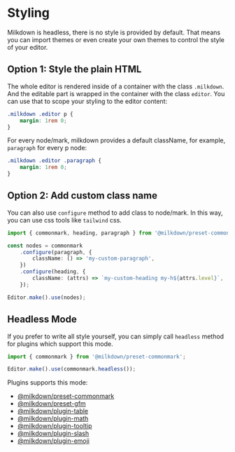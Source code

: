 # Styling

Milkdown is headless, there is no style is provided by default. That means you can import themes or even create your own themes to control the style of your editor.

## Option 1: Style the plain HTML

The whole editor is rendered inside of a container with the class `.milkdown`. And the editable part is wrapped in the container with the class `editor`. You can use that to scope your styling to the editor content:

```css
.milkdown .editor p {
    margin: 1rem 0;
}
```

For every node/mark, milkdown provides a default className, for example, `paragraph` for every p node:

```css
.milkdown .editor .paragraph {
    margin: 1rem 0;
}
```

## Option 2: Add custom class name

You can also use `configure` method to add class to node/mark. In this way, you can use css tools like `tailwind` css.

```typescript
import { commonmark, heading, paragraph } from '@milkdown/preset-commonmark';

const nodes = commonmark
    .configure(paragraph, {
        className: () => 'my-custom-paragraph',
    })
    .configure(heading, {
        className: (attrs) => `my-custom-heading my-h${attrs.level}`,
    });

Editor.make().use(nodes);
```

## Headless Mode

If you prefer to write all style yourself, you can simply call `headless` method for plugins which support this mode.

```typescript
import { commonmark } from '@milkdown/preset-commonmark';

Editor.make().use(commonmark.headless());
```

Plugins supports this mode:

-   [@milkdown/preset-commonmark](https://www.npmjs.com/package/@milkdown/preset-commonmark)
-   [@milkdown/preset-gfm](https://www.npmjs.com/package/@milkdown/preset-gfm)
-   [@milkdown/plugin-table](https://www.npmjs.com/package/@milkdown/plugin-table)
-   [@milkdown/plugin-math](https://www.npmjs.com/package/@milkdown/plugin-math)
-   [@milkdown/plugin-tooltip](https://www.npmjs.com/package/@milkdown/plugin-tooltip)
-   [@milkdown/plugin-slash](https://www.npmjs.com/package/@milkdown/plugin-slash)
-   [@milkdown/plugin-emoji](https://www.npmjs.com/package/@milkdown/plugin-emoji)
